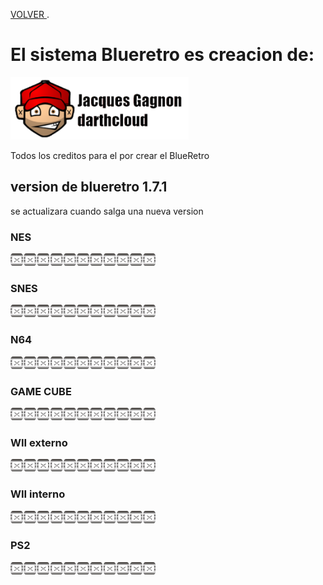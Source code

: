 [VOLVER ](index.md).

# El sistema Blueretro es creacion de:

<img src="imagenes/darthcloud.png"
height="100">

Todos los creditos para el por crear el BlueRetro


## version de blueretro 1.7.1
se actualizara cuando salga una nueva version



### NES

<script type="module" src="web/install-button.js?module">"prueba"</script>
<esp-web-install-button manifest="proyectos/blueretro/nes/manifest.json"></esp-web-install-button>

<img src="imagenes/dividir.jpg"
height="20">



### SNES

<script type="module" src="web/install-button.js?module">"prueba"</script>
<esp-web-install-button manifest="proyectos/blueretro/snes/manifest.json"></esp-web-install-button>

<img src="imagenes/dividir.jpg"
height="20">

### N64

<script type="module" src="web/install-button.js?module">conectar</script>
<esp-web-install-button manifest="proyectos/blueretro/n64/manifest.json"></esp-web-install-button>

<img src="imagenes/dividir.jpg"
height="20">

### GAME CUBE
<script type="module" src="web/install-button.js?module">"prueba"</script>
<esp-web-install-button manifest="proyectos/blueretro/ngc/manifest.json"></esp-web-install-button>

<img src="imagenes/dividir.jpg"
height="20">

### WII externo
<script type="module" src="web/install-button.js?module">"prueba"</script>
<esp-web-install-button manifest="proyectos/blueretro/wii_ext/manifest.json"></esp-web-install-button>

<img src="imagenes/dividir.jpg"
height="20">

### WII interno
<script type="module" src="web/install-button.js?module">"prueba"</script>
<esp-web-install-button manifest="proyectos/blueretro/wii_int/manifest.json"></esp-web-install-button>

<img src="imagenes/dividir.jpg"
height="20">


### PS2
<script type="module" src="web/install-button.js?module"></script>
<esp-web-install-button manifest="proyectos/blueretro/ps2/manifest.json"></esp-web-install-button>



<img src="imagenes/dividir.jpg"
height="20">





